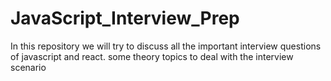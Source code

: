 # JavaScript_Interview_Prep

In this repository we will try to discuss all the important interview questions of javascript and react.
some theory topics to deal with the interview scenario
